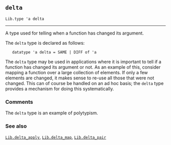 ## `delta`

``` hol4
Lib.type 'a delta
```

------------------------------------------------------------------------

A type used for telling when a function has changed its argument.

The `delta` type is declared as follows:

``` hol4
   datatype 'a delta = SAME | DIFF of 'a
```

The `delta` type may be used in applications where it is important to
tell if a function has changed its argument or not. As an example of
this, consider mapping a function over a large collection of elements.
If only a few elements are changed, it makes sense to re-use all those
that were not changed. This can of course be handled on an ad hoc basis;
the `delta` type provides a mechanism for doing this systematically.

### Comments

The `delta` type is an example of polytypism.

### See also

[`Lib.delta_apply`](#Lib.delta_apply),
[`Lib.delta_map`](#Lib.delta_map), [`Lib.delta_pair`](#Lib.delta_pair)
